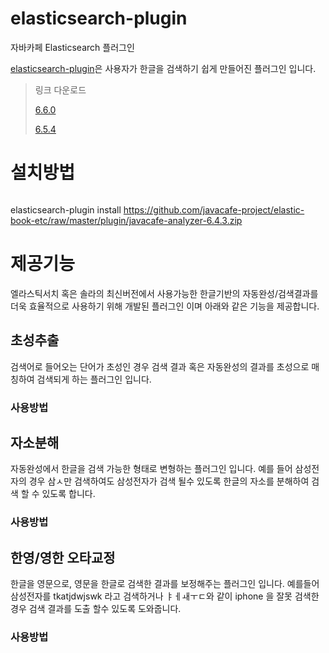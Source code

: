# elasticsearch-plugin
자바카페 Elasticsearch 플러그인

[elasticsearch-plugin](https://github.com/javacafe-project/elasticsearch-plugin)은 사용자가 한글을 검색하기 쉽게 만들어진 플러그인 입니다.

> 링크 다운로드
>
>[6.6.0](https://github.com/javacafe-project/elasticsearch-plugin/releases/tag/v6.6.0)
>
>[6.5.4](https://github.com/javacafe-project/elasticsearch-plugin/releases/tag/v6.5.4)

# 설치방법
>~~~~
elasticsearch-plugin install https://github.com/javacafe-project/elastic-book-etc/raw/master/plugin/javacafe-analyzer-6.4.3.zip
>

# 제공기능

엘라스틱서치 혹은 솔라의 최신버전에서 사용가능한 한글기반의 자동완성/검색결과를 더욱 효율적으로 사용하기 위해 개발된 플러그인 이며 아래와 같은 기능을 제공합니다. 

## 초성추출
검색어로 들어오는 단어가 초성인 경우 검색 결과 혹은 자동완성의 결과를 초성으로 매칭하여 검색되게 하는 플러그인 입니다. 

### 사용방법


## 자소분해
자동완성에서 한글을 검색 가능한 형태로 변형하는 플러그인 입니다. 예를 들어 삼성전자의 경우 삼ㅅ만 검색하여도 삼성전자가 검색 될수 있도록 한글의 자소를 분해하여 검색 할 수 있도록 합니다. 

### 사용방법


## 한영/영한 오타교정
한글을 영문으로, 영문을 한글로 검색한 결과를 보정해주는 플러그인 입니다. 예를들어 삼성전자를 tkatjdwjswk 라고 검색하거나 ㅑㅔㅙㅜㄷ와 같이 iphone 을 잘못 검색한 경우 검색 결과를 도출 할수 있도록 도와줍니다. 

### 사용방법
